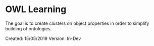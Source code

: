 # OWL Learning
The goal is to create clusters on object properties in order to simplify building of ontologies.

Created: 15/05/2019
Version: In-Dev 
